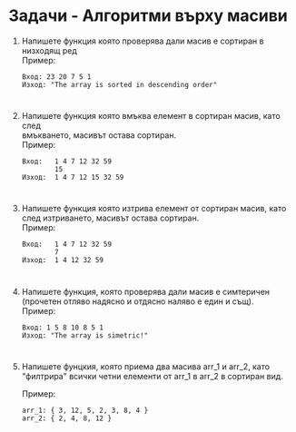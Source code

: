 # **Задачи - Алгоритми върху масиви**

1. Напишете функция която проверява дали масив е сортиран в низходящ ред<br>
    Пример:
    ```
    Вход: 23 20 7 5 1
    Изход: "The array is sorted in descending order"
    ```
#

2. Напишете функция която вмъква елемент в сортиран масив, като след<br>
вмъкването, масивът остава сортиран.<br>
    Пример:
    ```
    Вход:   1 4 7 12 32 59
            15
    Изход:  1 4 7 12 15 32 59
    ```
#

3. Напишете функция която изтрива елемент от сортиран масив, като<br>
след изтриването, масивът остава сортиран.<br>
    Пример:
    ```
    Вход:   1 4 7 12 32 59
            7
    Изход:  1 4 12 32 59
    ```
#

4. Напишете функция, която проверява дали масив е симтеричен<br>
(прочетен отляво надясно и отдясно наляво е един и същ).<br>
    Пример:
    ```
    Вход: 1 5 8 10 8 5 1
    Изход: "The array is simetric!"
    ```
#

5. Напишете фунцкия, която приема два масива arr_1 и arr_2, като<br>
"филтрира" всички четни елементи от arr_1 в arr_2 в сортиран вид.<br>

    Пример:
    ```
    arr_1: { 3, 12, 5, 2, 3, 8, 4 }
    arr_2: { 2, 4, 8, 12 }
    ```
#
